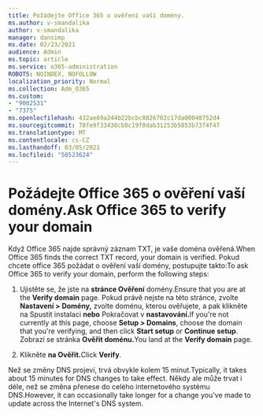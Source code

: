 ```yaml
---
title: Požádejte Office 365 o ověření vaší domény.
ms.author: v-smandalika
author: v-smandalika
manager: dansimp
ms.date: 02/23/2021
audience: Admin
ms.topic: article
ms.service: o365-administration
ROBOTS: NOINDEX, NOFOLLOW
localization_priority: Normal
ms.collection: Adm_O365
ms.custom:
- "9002531"
- "7375"
ms.openlocfilehash: 432ae69a244b22bcbc8826702c17da00040752d4
ms.sourcegitcommit: 78fe9f33438cb0c19f0dab31253b5853b73f4f47
ms.translationtype: MT
ms.contentlocale: cs-CZ
ms.lasthandoff: 03/05/2021
ms.locfileid: "50523624"
---
```

# <a name="ask-office-365-to-verify-your-domain"></a><span data-ttu-id="bd74c-102">Požádejte Office 365 o ověření vaší domény.</span><span class="sxs-lookup"><span data-stu-id="bd74c-102">Ask Office 365 to verify your domain</span></span>

<span data-ttu-id="bd74c-103">Když Office 365 najde správný záznam TXT, je vaše doména ověřená.</span><span class="sxs-lookup"><span data-stu-id="bd74c-103">When Office 365 finds the correct TXT record, your domain is verified.</span></span> <span data-ttu-id="bd74c-104">Pokud chcete office 365 požádat o ověření vaší domény, postupujte takto:</span><span class="sxs-lookup"><span data-stu-id="bd74c-104">To ask Office 365 to verify your domain, perform the following steps:</span></span>

1. <span data-ttu-id="bd74c-105">Ujistěte se, že jste na **stránce Ověření** domény.</span><span class="sxs-lookup"><span data-stu-id="bd74c-105">Ensure that you are at the **Verify domain** page.</span></span> <span data-ttu-id="bd74c-106">Pokud právě nejste na této stránce, zvolte **Nastavení > Domény,** zvolte doménu, kterou ověřujete, a pak klikněte na Spustit instalaci **nebo** Pokračovat v **nastavování.**</span><span class="sxs-lookup"><span data-stu-id="bd74c-106">If you're not currently at this page, choose **Setup > Domains**, choose the domain that you're verifying, and then click **Start setup** or **Continue setup**.</span></span> <span data-ttu-id="bd74c-107">Zobrazí se stránka **Ověřit doménu.**</span><span class="sxs-lookup"><span data-stu-id="bd74c-107">You land at the **Verify domain** page.</span></span>

2. <span data-ttu-id="bd74c-108">Klikněte **na Ověřit.**</span><span class="sxs-lookup"><span data-stu-id="bd74c-108">Click **Verify**.</span></span>

<span data-ttu-id="bd74c-109">Než se změny DNS projeví, trvá obvykle kolem 15 minut.</span><span class="sxs-lookup"><span data-stu-id="bd74c-109">Typically, it takes about 15 minutes for DNS changes to take effect.</span></span> <span data-ttu-id="bd74c-110">Někdy ale může trvat i déle, než se změna přenese do celého internetového systému DNS.</span><span class="sxs-lookup"><span data-stu-id="bd74c-110">However, it can occasionally take longer for a change you've made to update across the Internet's DNS system.</span></span>

